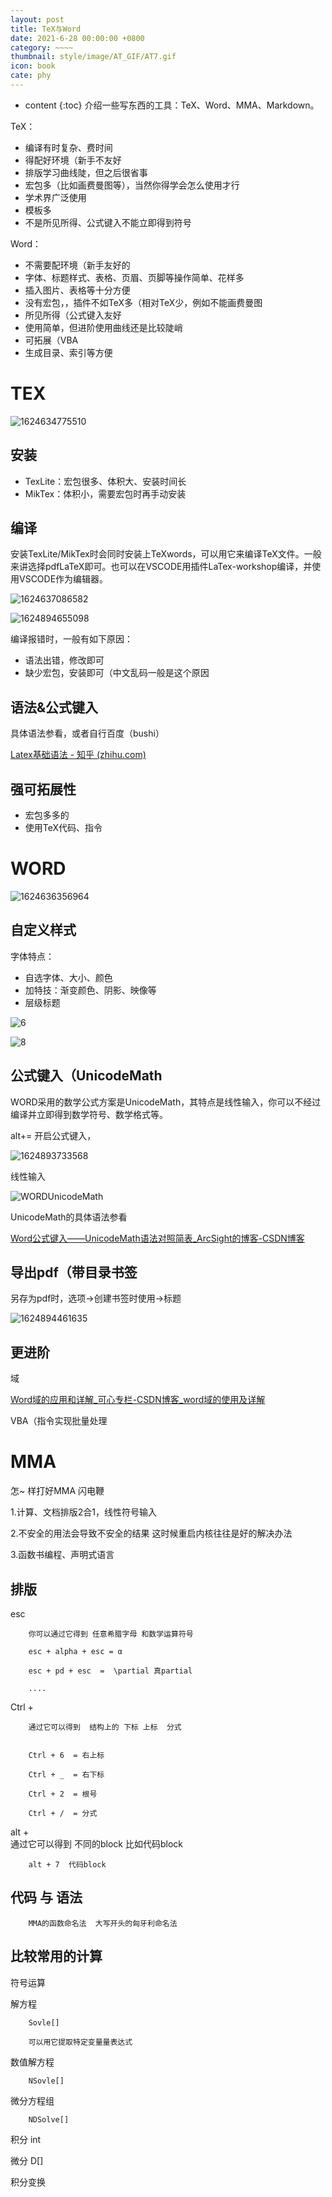 ```yaml
---
layout: post
title: TeX与Word
date: 2021-6-28 00:00:00 +0800
category: ~~~~
thumbnail: style/image/AT_GIF/AT7.gif
icon: book
cate: phy
---
```



* content
{:toc}
介绍一些写东西的工具：TeX、Word、MMA、Markdown。

TeX：

- 编译有时复杂、费时间
- 得配好环境（新手不友好
- 排版学习曲线陡，但之后很省事
- 宏包多（比如画费曼图等），当然你得学会怎么使用才行
- 学术界广泛使用
- 模板多
- 不是所见所得、公式键入不能立即得到符号

Word：

- 不需要配环境（新手友好的
- 字体、标题样式、表格、页眉、页脚等操作简单、花样多
- 插入图片、表格等十分方便
- 没有宏包，，插件不如TeX多（相对TeX少，例如不能画费曼图
- 所见所得（公式键入友好 
- 使用简单，但进阶使用曲线还是比较陡峭
- 可拓展（VBA
- 生成目录、索引等方便







# TEX 

![1624634775510](/myPage/style/image/2021-5-01-tex_word_assets/1624634775510.png)

## 安装

- TexLite：宏包很多、体积大、安装时间长
- MikTex：体积小，需要宏包时再手动安装

## 编译

安装TexLite/MikTex时会同时安装上TeXwords，可以用它来编译TeX文件。一般来讲选择pdfLaTeX即可。也可以在VSCODE用插件LaTex-workshop编译，并使用VSCODE作为编辑器。

![1624637086582](/myPage/style/image/2021-5-01-tex_word_assets/1624637086582.png)

![1624894655098](/myPage/style/image/2021-5-01-tex_word_assets/1624894655098.png)

编译报错时，一般有如下原因：

- 语法出错，修改即可
- 缺少宏包，安装即可（中文乱码一般是这个原因



## 语法&公式键入

具体语法参看，或者自行百度（bushi）

[Latex基础语法 - 知乎 (zhihu.com)](https://zhuanlan.zhihu.com/p/52347414)



## 强可拓展性

- 宏包多多的
- 使用TeX代码、指令



# WORD



![1624636356964](/myPage/style/image/2021-5-01-tex_word_assets/1624636356964.png)



## 自定义样式

字体特点：

- 自选字体、大小、颜色
- 加特技：渐变颜色、阴影、映像等
- 层级标题

![6](/myPage/style/image/2021-5-01-tex_word_assets/6.png)

![8](/myPage/style/image/2021-5-01-tex_word_assets/8.png)



##  公式键入（UnicodeMath

WORD采用的数学公式方案是UnicodeMath，其特点是线性输入，你可以不经过编译并立即得到数学符号、数学格式等。

alt+= 开启公式键入，



![1624893733568](/myPage/style/image/2021-5-01-tex_word_assets/1624893733568.png)

线性输入

![WORDUnicodeMath](/myPage/style/image/2021-5-01-tex_word_assets/WORDUnicodeMath.gif)

UnicodeMath的具体语法参看

[Word公式键入——UnicodeMath语法对照简表_ArcSight的博客-CSDN博客](https://blog.csdn.net/weixin_44224652/article/details/110673138)



 ## 导出pdf（带目录书签

另存为pdf时，选项→创建书签时使用→标题

![1624894461635](/myPage/style/image/2021-5-01-tex_word_assets/1624894461635.png)



## 更进阶

域

[Word域的应用和详解_可心专栏-CSDN博客_word域的使用及详解](https://blog.csdn.net/songkexin/article/details/7304651)

VBA（指令实现批量处理


# MMA

<!-- 出一份MMA教程 -->
怎~ 样打好MMA 闪电鞭

1.计算、文档排版2合1，线性符号输入

2.不安全的用法会导致不安全的结果  这时候重启内核往往是好的解决办法 

3.函数书编程、声明式语言

## 排版

 


esc  

        你可以通过它得到 任意希腊字母 和数学运算符号  

        esc + alpha + esc = α

        esc + pd + esc  =  \partial 真partial

        ....




Ctrl + 
        
        通过它可以得到  结构上的 下标 上标  分式     


        Ctrl + 6  = 右上标
        
        Ctrl + _  = 右下标

        Ctrl + 2  = 根号

        Ctrl + /  = 分式



alt +  
        通过它可以得到  不同的block 比如代码block

        alt + 7  代码block





## 代码 与 语法

        MMA的函数命名法  大写开头的匈牙利命名法













## 比较常用的计算

符号运算

解方程

        Sovle[]
        
        可以用它提取特定变量量表达式

数值解方程 
        
        NSovle[]

微分方程组

        NDSolve[]

积分
        int
        
微分 
        D[]

积分变换



